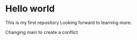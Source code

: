 # Hello world
This is my first repository
Looking forward to learning more. 

Changing main to create a conflict
